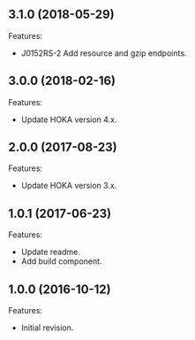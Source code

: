 <!--
	Markdown
	Copyright 2014-2018 IS2T. All rights reserved.
	IS2T PROPRIETARY/CONFIDENTIAL. Use is subject to license terms.
-->

## 3.1.0 (2018-05-29)
Features:
  - J0152RS-2 Add resource and gzip endpoints.
  
## 3.0.0 (2018-02-16)
Features:
  - Update HOKA version 4.x.
  
## 2.0.0 (2017-08-23)
Features:
  - Update HOKA version 3.x.

## 1.0.1 (2017-06-23)
Features:
  - Update readme.
  - Add build component.
  
## 1.0.0 (2016-10-12)
Features:
  - Initial revision.

